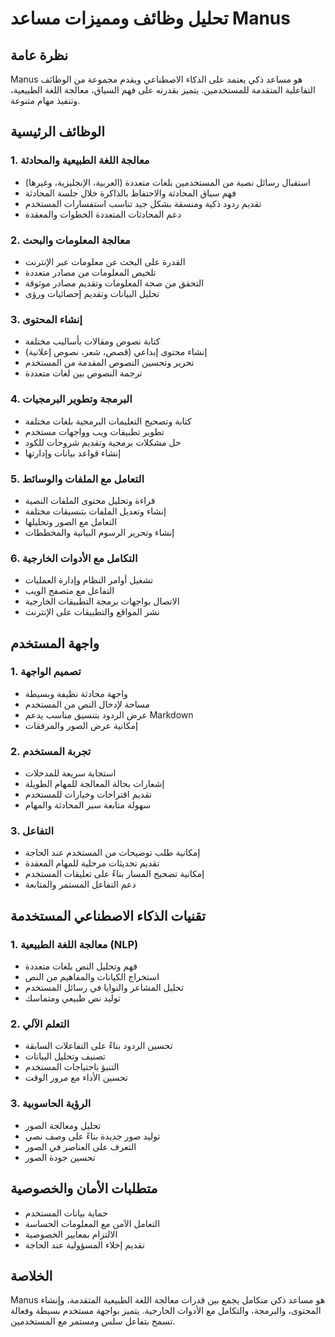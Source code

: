 # تحليل وظائف ومميزات مساعد Manus

## نظرة عامة
Manus هو مساعد ذكي يعتمد على الذكاء الاصطناعي ويقدم مجموعة من الوظائف التفاعلية المتقدمة للمستخدمين. يتميز بقدرته على فهم السياق، معالجة اللغة الطبيعية، وتنفيذ مهام متنوعة.

## الوظائف الرئيسية

### 1. معالجة اللغة الطبيعية والمحادثة
- استقبال رسائل نصية من المستخدمين بلغات متعددة (العربية، الإنجليزية، وغيرها)
- فهم سياق المحادثة والاحتفاظ بالذاكرة خلال جلسة المحادثة
- تقديم ردود ذكية ومنسقة بشكل جيد تناسب استفسارات المستخدم
- دعم المحادثات المتعددة الخطوات والمعقدة

### 2. معالجة المعلومات والبحث
- القدرة على البحث عن معلومات عبر الإنترنت
- تلخيص المعلومات من مصادر متعددة
- التحقق من صحة المعلومات وتقديم مصادر موثوقة
- تحليل البيانات وتقديم إحصائيات ورؤى

### 3. إنشاء المحتوى
- كتابة نصوص ومقالات بأساليب مختلفة
- إنشاء محتوى إبداعي (قصص، شعر، نصوص إعلانية)
- تحرير وتحسين النصوص المقدمة من المستخدم
- ترجمة النصوص بين لغات متعددة

### 4. البرمجة وتطوير البرمجيات
- كتابة وتصحيح التعليمات البرمجية بلغات مختلفة
- تطوير تطبيقات ويب وواجهات مستخدم
- حل مشكلات برمجية وتقديم شروحات للكود
- إنشاء قواعد بيانات وإدارتها

### 5. التعامل مع الملفات والوسائط
- قراءة وتحليل محتوى الملفات النصية
- إنشاء وتعديل الملفات بتنسيقات مختلفة
- التعامل مع الصور وتحليلها
- إنشاء وتحرير الرسوم البيانية والمخططات

### 6. التكامل مع الأدوات الخارجية
- تشغيل أوامر النظام وإدارة العمليات
- التفاعل مع متصفح الويب
- الاتصال بواجهات برمجة التطبيقات الخارجية
- نشر المواقع والتطبيقات على الإنترنت

## واجهة المستخدم

### 1. تصميم الواجهة
- واجهة محادثة نظيفة وبسيطة
- مساحة لإدخال النص من المستخدم
- عرض الردود بتنسيق مناسب يدعم Markdown
- إمكانية عرض الصور والمرفقات

### 2. تجربة المستخدم
- استجابة سريعة للمدخلات
- إشعارات بحالة المعالجة للمهام الطويلة
- تقديم اقتراحات وخيارات للمستخدم
- سهولة متابعة سير المحادثة والمهام

### 3. التفاعل
- إمكانية طلب توضيحات من المستخدم عند الحاجة
- تقديم تحديثات مرحلية للمهام المعقدة
- إمكانية تصحيح المسار بناءً على تعليقات المستخدم
- دعم التفاعل المستمر والمتابعة

## تقنيات الذكاء الاصطناعي المستخدمة

### 1. معالجة اللغة الطبيعية (NLP)
- فهم وتحليل النص بلغات متعددة
- استخراج الكيانات والمفاهيم من النص
- تحليل المشاعر والنوايا في رسائل المستخدم
- توليد نص طبيعي ومتماسك

### 2. التعلم الآلي
- تحسين الردود بناءً على التفاعلات السابقة
- تصنيف وتحليل البيانات
- التنبؤ باحتياجات المستخدم
- تحسين الأداء مع مرور الوقت

### 3. الرؤية الحاسوبية
- تحليل ومعالجة الصور
- توليد صور جديدة بناءً على وصف نصي
- التعرف على العناصر في الصور
- تحسين جودة الصور

## متطلبات الأمان والخصوصية
- حماية بيانات المستخدم
- التعامل الآمن مع المعلومات الحساسة
- الالتزام بمعايير الخصوصية
- تقديم إخلاء المسؤولية عند الحاجة

## الخلاصة
Manus هو مساعد ذكي متكامل يجمع بين قدرات معالجة اللغة الطبيعية المتقدمة، وإنشاء المحتوى، والبرمجة، والتكامل مع الأدوات الخارجية. يتميز بواجهة مستخدم بسيطة وفعالة تسمح بتفاعل سلس ومستمر مع المستخدمين.
